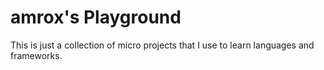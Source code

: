 # amrox's Playground

This is just a collection of micro projects that I use to learn languages and frameworks.
